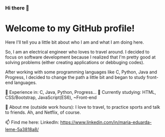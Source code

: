 ### Hi there 👋

# Welcome to my GitHub profile! 

Here I'll tell you a little bit about who I am and what I am doing here.

So, I am an electrical engineer who loves to travel around. I decided to focus on software development because I realized that I'm pretty good at solving problems (either creating applications or debbuging codes).

After working with some programming languages like C, Python, Java and Progress, I decided to change the path a little bit and began to study front-end languages.

💼 Experience in: C, Java, Python, Progress... 
🌱 Currently studying: HTML, CSS/Bootstrap, JavaScript(ES6), ~Front-end 

🙋‍ About me (outside work hours): I love to travel, to practice sports and talk to friends. Ah, and Netflix, of course. 

📫 Find me here: 
  LinkedIn: https://www.linkedin.com/in/maria-eduarda-leme-5a3818a8/
   
